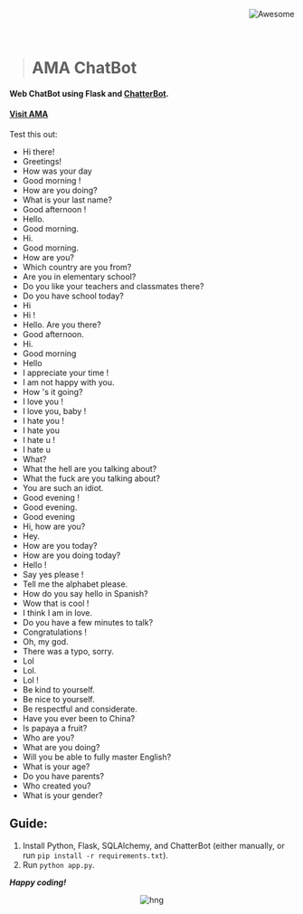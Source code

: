 <div align="right">

![Awesome](https://cdn.rawgit.com/sindresorhus/awesome/d7305f38d29fed78fa85652e3a63e154dd8e8829/media/badge.svg)

<br>

</div>

> # AMA ChatBot

#### Web ChatBot using Flask and [ChatterBot](https://github.com/gunthercox/ChatterBot).
#### [Visit AMA](https://amaburt.herokuapp.com)

Test this out:
- Hi there!
- Greetings!
- How was your day
- Good morning !
- How are you doing?
- What is your last name?
- Good afternoon !
- Hello.
- Good morning.
- Hi.
- Good morning.
- How are you?
- Which country are you from?
- Are you in elementary school?
- Do you like your teachers and classmates there?
- Do you have school today?
- Hi
- Hi !
- Hello. Are you there?
- Good afternoon.
- Hi.
- Good morning
- Hello
- I appreciate your time !
- I am not happy with you.
- How 's it going?
- I love you !
- I love you, baby !
- I hate you !
- I hate you
- I hate u !
- I hate u
- What?
- What the hell are you talking about?
- What the fuck are you talking about?
- You are such an idiot.
- Good evening !
- Good evening.
- Good evening
- Hi, how are you?
- Hey.
- How are you today?
- How are you doing today?
- Hello !
- Say yes please !
- Tell me the alphabet please.
- How do you say hello in Spanish?
- Wow that is cool !
- I think I am in love.
- Do you have a few minutes to talk?
- Congratulations !
- Oh, my god.
- There was a typo, sorry.
- Lol
- Lol.
- Lol !
- Be kind to yourself.
- Be nice to yourself.
- Be respectful and considerate.
- Have you ever been to China?
- Is papaya a fruit?
- Who are you?
- What are you doing?
- Will you be able to fully master English?
- What is your age?
- Do you have parents?
- Who created you?
- What is your gender?


## Guide:
 1. Install Python, Flask, SQLAlchemy, and ChatterBot (either manually, or run `pip install -r requirements.txt`).
 2. Run `python app.py`.

__*Happy coding!*__



<div align="center">

![hng](https://res.cloudinary.com/iambeejayayo/image/upload/v1554240066/brand-logo.png)

<br>

</div>
